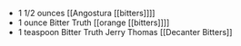 - 1 1/2 ounces [[Angostura [[bitters]]]]
- 1 ounce Bitter Truth [[orange [[bitters]]]]
- 1 teaspoon Bitter Truth Jerry Thomas [[Decanter Bitters]]